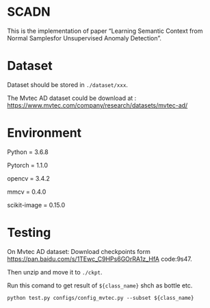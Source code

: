 # SCADN
This is the implementation of paper “Learning Semantic Context from Normal Samplesfor Unsupervised Anomaly Detection”.
# Dataset
Dataset should be stored in `./dataset/xxx`.

The Mvtec AD dataset could be download at : https://www.mvtec.com/company/research/datasets/mvtec-ad/
# Environment
Python = 3.6.8

Pytorch = 1.1.0

opencv = 3.4.2

mmcv = 0.4.0

scikit-image = 0.15.0

# Testing

On Mvtec AD dataset:
Download checkpoints form https://pan.baidu.com/s/1TEwc_C9HPs6GOrRA1z_HfA code:9s47.

Then unzip and move it to `./ckpt`.

Run this comand to get result of `${class_name}` shch as bottle etc.

`python test.py configs/config_mvtec.py --subset ${class_name}`
